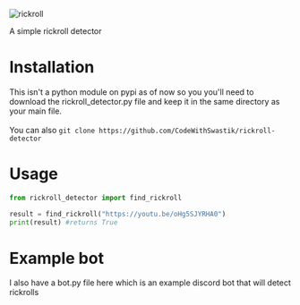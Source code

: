 ![rickroll](https://media.giphy.com/media/10kABVanhwykJW/giphy.gif)

A simple rickroll detector
# Installation 
This isn't a python module on pypi as of now so you you'll need to download the rickroll_detector.py file and keep it in the same directory as your main file. <br> <br>
You can also `git clone https://github.com/CodeWithSwastik/rickroll-detector`
# Usage
```python
from rickroll_detector import find_rickroll

result = find_rickroll("https://youtu.be/oHg5SJYRHA0")
print(result) #returns True
```
# Example bot
I also have a bot.py file here which is an example discord bot that will detect rickrolls
